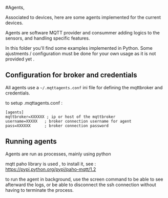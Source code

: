 #Agents, 

Associated to devices, here are some agents implemented for the current devices.

Agents are software MQTT provider and consummer adding logics to the sensors, and handling specific features.

In this folder you'll find some examples implemented in Python. Some ajustments / configuration must be done for your own usage as it is not provided yet .



## Configuration for broker and credentials

All agents use a `~/.mqttagents.conf` ini file for defining the mqttbroker and credentials.

to setup .mqttagents.conf : 

```
[agents]
mqttbroker=XXXXXX ; ip or host of the mqttbroker
username=XXXXX   ; broker connection username for agent
pass=XXXXXX		 ; broker connection password
```



## Running agents

Agents are run as processes, mainly using python

mqtt paho library is used , to install it,  see :  https://pypi.python.org/pypi/paho-mqtt/1.2



to run the agent in background, use the screen command to be able to see afterward the logs, or be able to disconnect the ssh connection without having to terminate the process.





